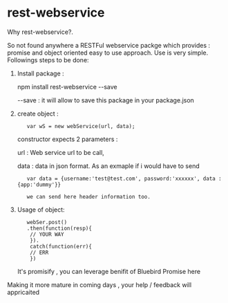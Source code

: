 # rest-webservice
Why rest-webservice?.

So not found anywhere a RESTFul webservice packge which provides : promise and object oriented easy to use approach.
Use is very simple. Followings steps to be done:

1. Install package :

   npm install rest-webservice --save
   
   --save : it will allow to save this package in your package.json
   
2. create object :

          var wS = new webService(url, data);
   
   constructor expects 2 parameters : 
   
   url : Web service url to be call,
   
   data : data in json format. As an exmaple if i would have to send 
   
          var data = {username:'test@test.com', password:'xxxxxx', data : {app:'dummy'}}
          
          we can send here header information too.
          
3. Usage of object:

          webSer.post()
          .then(function(resp){
           // YOUR WAY
           }).
           catch(function(err){
           // ERR
           })
    
   It's promisify , you can leverage benifit of Bluebird Promise here

Making it more mature in coming days , your help / feedback will appricaited
